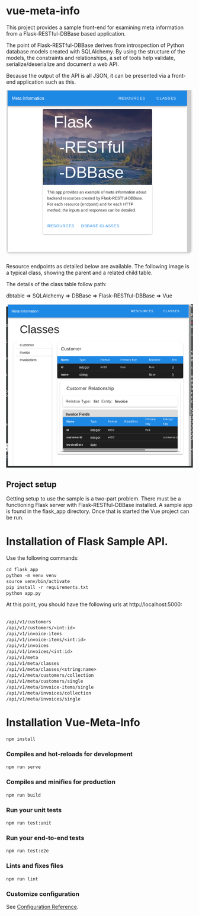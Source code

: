 # vue-meta-info

This project provides a sample front-end for examining meta information from a Flask-RESTful-DBBase based application.

The point of Flask-RESTful-DBBase derives from introspection of Python database models created with SQLAlchemy. By using the structure of the models, the constraints and relationships, a set of tools help validate, serialize/deserialize and document a web API.

Because the output of the API is all JSON, it can be presented via a front-end application such as this.

![Sample Screenshot](public/screenshot.png)

Resource endpoints as detailed below are available. The following image is a typical class, showing the parent and a related child table.

The details of the class table follow path:

dbtable => SQLAlchemy => DBBase => Flask-RESTful-DBBase => Vue

![Sample Class Table](public/screenshot1.png)


## Project setup

Getting setup to use the sample is a two-part problem. There must be a functioning Flask server with Flask-RESTful-DBBase installed.  A sample app is found in the flask_app directory. Once that is started the Vue project can be run.

# Installation of Flask Sample API.

Use the following commands:

```
cd flask_app
python -m venv venv
source venv/bin/activate
pip install -r requirements.txt
python app.py

```

At this point, you should have the following urls at http://localhost:5000:

```

/api/v1/customers
/api/v1/customers/<int:id>
/api/v1/invoice-items
/api/v1/invoice-items/<int:id>
/api/v1/invoices
/api/v1/invoices/<int:id>
/api/v1/meta
/api/v1/meta/classes
/api/v1/meta/classes/<string:name>
/api/v1/meta/customers/collection
/api/v1/meta/customers/single
/api/v1/meta/invoice-items/single
/api/v1/meta/invoices/collection
/api/v1/meta/invoices/single

```


# Installation Vue-Meta-Info
```
npm install
```

### Compiles and hot-reloads for development
```
npm run serve
```

### Compiles and minifies for production
```
npm run build
```

### Run your unit tests
```
npm run test:unit
```

### Run your end-to-end tests
```
npm run test:e2e
```

### Lints and fixes files
```
npm run lint
```

### Customize configuration
See [Configuration Reference](https://cli.vuejs.org/config/).
